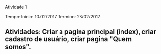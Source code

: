 Atividade 1

Tempo:
Inicio:
10/02/2017
Termino:
28/02/2017

Atividades:
Criar a pagina principal (index), criar cadastro de usuário, criar pagina "Quem somos".
----------------------------------------------------------------------------------------
